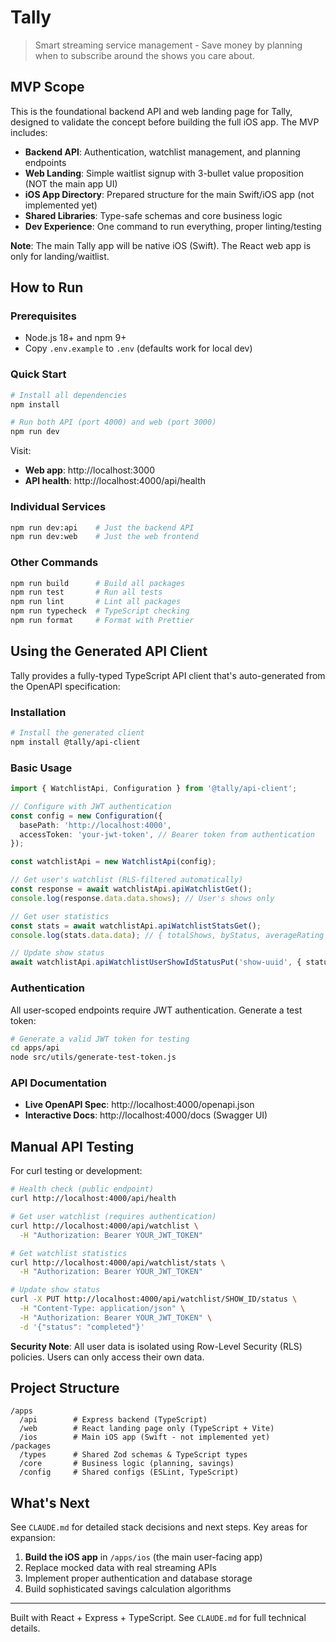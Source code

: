 # Tally

> Smart streaming service management - Save money by planning when to subscribe around the shows you care about.

## MVP Scope

This is the foundational backend API and web landing page for Tally, designed to validate the concept before building the full iOS app. The MVP includes:

- **Backend API**: Authentication, watchlist management, and planning endpoints
- **Web Landing**: Simple waitlist signup with 3-bullet value proposition (NOT the main app UI)
- **iOS App Directory**: Prepared structure for the main Swift/iOS app (not implemented yet)
- **Shared Libraries**: Type-safe schemas and core business logic
- **Dev Experience**: One command to run everything, proper linting/testing

**Note**: The main Tally app will be native iOS (Swift). The React web app is only for landing/waitlist.

## How to Run

### Prerequisites

- Node.js 18+ and npm 9+
- Copy `.env.example` to `.env` (defaults work for local dev)

### Quick Start

```bash
# Install all dependencies
npm install

# Run both API (port 4000) and web (port 3000)
npm run dev
```

Visit:

- **Web app**: http://localhost:3000
- **API health**: http://localhost:4000/api/health

### Individual Services

```bash
npm run dev:api    # Just the backend API
npm run dev:web    # Just the web frontend
```

### Other Commands

```bash
npm run build      # Build all packages
npm run test       # Run all tests
npm run lint       # Lint all packages
npm run typecheck  # TypeScript checking
npm run format     # Format with Prettier
```

## Using the Generated API Client

Tally provides a fully-typed TypeScript API client that's auto-generated from the OpenAPI specification:

### Installation

```bash
# Install the generated client
npm install @tally/api-client
```

### Basic Usage

```typescript
import { WatchlistApi, Configuration } from '@tally/api-client';

// Configure with JWT authentication
const config = new Configuration({
  basePath: 'http://localhost:4000',
  accessToken: 'your-jwt-token', // Bearer token from authentication
});

const watchlistApi = new WatchlistApi(config);

// Get user's watchlist (RLS-filtered automatically)
const response = await watchlistApi.apiWatchlistGet();
console.log(response.data.data.shows); // User's shows only

// Get user statistics
const stats = await watchlistApi.apiWatchlistStatsGet();
console.log(stats.data.data); // { totalShows, byStatus, averageRating }

// Update show status
await watchlistApi.apiWatchlistUserShowIdStatusPut('show-uuid', { status: 'completed' });
```

### Authentication

All user-scoped endpoints require JWT authentication. Generate a test token:

```bash
# Generate a valid JWT token for testing
cd apps/api
node src/utils/generate-test-token.js
```

### API Documentation

- **Live OpenAPI Spec**: http://localhost:4000/openapi.json
- **Interactive Docs**: http://localhost:4000/docs (Swagger UI)

## Manual API Testing

For curl testing or development:

```bash
# Health check (public endpoint)
curl http://localhost:4000/api/health

# Get user watchlist (requires authentication)
curl http://localhost:4000/api/watchlist \
  -H "Authorization: Bearer YOUR_JWT_TOKEN"

# Get watchlist statistics
curl http://localhost:4000/api/watchlist/stats \
  -H "Authorization: Bearer YOUR_JWT_TOKEN"

# Update show status
curl -X PUT http://localhost:4000/api/watchlist/SHOW_ID/status \
  -H "Content-Type: application/json" \
  -H "Authorization: Bearer YOUR_JWT_TOKEN" \
  -d '{"status": "completed"}'
```

**Security Note**: All user data is isolated using Row-Level Security (RLS) policies. Users can only access their own data.

## Project Structure

```
/apps
  /api        # Express backend (TypeScript)
  /web        # React landing page only (TypeScript + Vite)
  /ios        # Main iOS app (Swift - not implemented yet)
/packages
  /types      # Shared Zod schemas & TypeScript types
  /core       # Business logic (planning, savings)
  /config     # Shared configs (ESLint, TypeScript)
```

## What's Next

See `CLAUDE.md` for detailed stack decisions and next steps. Key areas for expansion:

1. **Build the iOS app** in `/apps/ios` (the main user-facing app)
2. Replace mocked data with real streaming APIs
3. Implement proper authentication and database storage
4. Build sophisticated savings calculation algorithms

---

Built with React + Express + TypeScript. See `CLAUDE.md` for full technical details.
